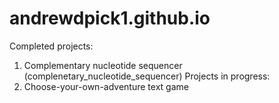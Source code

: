 # andrewdpick1.github.io
Completed projects:
1. Complementary nucleotide sequencer (complenetary_nucleotide_sequencer)
Projects in progress:
1. Choose-your-own-adventure text game
